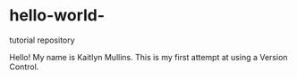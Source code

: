 # hello-world-
tutorial repository

Hello! My name is Kaitlyn Mullins. This is my first attempt at using a Version Control. 
